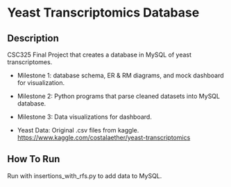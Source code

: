 # Yeast Transcriptomics Database

## Description
CSC325 Final Project that creates a database in MySQL of yeast transcriptomes.

- Milestone 1: database schema, ER & RM diagrams, and mock dashboard for visualization.

- Milestone 2: Python programs that parse cleaned datasets into MySQL database.

- Milestone 3: Data visualizations for dashboard.

- Yeast Data: Original .csv files from kaggle. https://www.kaggle.com/costalaether/yeast-transcriptomics

## How To Run
Run with insertions_with_rfs.py to add data to MySQL.
